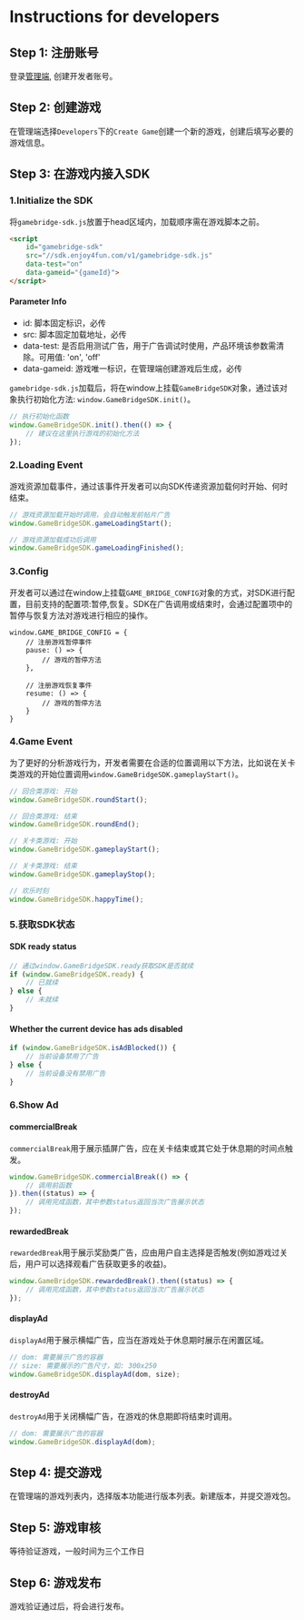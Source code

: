 # Instructions for developers
## Step 1: 注册账号
登录[管理端](https://manager.gamebridge.games/login.html), 创建开发者账号。

## Step 2: 创建游戏
在管理端选择`Developers`下的`Create Game`创建一个新的游戏，创建后填写必要的游戏信息。

## Step 3: 在游戏内接入SDK
### 1.Initialize the SDK
将`gamebridge-sdk.js`放置于head区域内，加载顺序需在游戏脚本之前。
```html
<script
	id="gamebridge-sdk"
	src="//sdk.enjoy4fun.com/v1/gamebridge-sdk.js"
	data-test="on"
	data-gameid="{gameId}">
</script>
```
#### Parameter Info
- id: 脚本固定标识，必传
- src: 脚本固定加载地址，必传
- data-test: 是否启用测试广告，用于广告调试时使用，产品环境该参数需清除。可用值: 'on', 'off'
- data-gameid: 游戏唯一标识，在管理端创建游戏后生成，必传

`gamebridge-sdk.js`加载后，将在window上挂载`GameBridgeSDK`对象，通过该对象执行初始化方法: `window.GameBridgeSDK.init()`。
```javascript
// 执行初始化函数
window.GameBridgeSDK.init().then(() => {
    // 建议在这里执行游戏的初始化方法
});
```

### 2.Loading Event
游戏资源加载事件，通过该事件开发者可以向SDK传递资源加载何时开始、何时结束。
```javascript
// 游戏资源加载开始时调用，会自动触发前帖片广告
window.GameBridgeSDK.gameLoadingStart();

// 游戏资源加载成功后调用
window.GameBridgeSDK.gameLoadingFinished();
```

### 3.Config
开发者可以通过在window上挂载`GAME_BRIDGE_CONFIG`对象的方式，对SDK进行配置，目前支持的配置项:暂停,恢复。SDK在广告调用或结束时，会通过配置项中的暂停与恢复方法对游戏进行相应的操作。
```
window.GAME_BRIDGE_CONFIG = {
	// 注册游戏暂停事件
	pause: () => {
		// 游戏的暂停方法
	}, 
	
	// 注册游戏恢复事件
	resume: () => {
		// 游戏的暂停方法
	}
}
```

### 4.Game Event
为了更好的分析游戏行为，开发者需要在合适的位置调用以下方法，比如说在关卡类游戏的开始位置调用`window.GameBridgeSDK.gameplayStart()`。
```javascript
// 回合类游戏: 开始
window.GameBridgeSDK.roundStart();

// 回合类游戏: 结束
window.GameBridgeSDK.roundEnd();

// 关卡类游戏: 开始
window.GameBridgeSDK.gameplayStart();

// 关卡类游戏: 结束
window.GameBridgeSDK.gameplayStop();

// 欢乐时刻
window.GameBridgeSDK.happyTime();
```

### 5.获取SDK状态
#### SDK ready status
```javascript
// 通过window.GameBridgeSDK.ready获取SDK是否就续
if (window.GameBridgeSDK.ready) {
    // 已就续
} else {
    // 未就续
}
```
#### Whether the current device has ads disabled
```javascript
if (window.GameBridgeSDK.isAdBlocked()) {
    // 当前设备禁用了广告
} else {
    // 当前设备没有禁用广告
}
```

### 6.Show Ad
#### commercialBreak
`commercialBreak`用于展示插屏广告，应在关卡结束或其它处于休息期的时间点触发。
```javascript
window.GameBridgeSDK.commercialBreak(() => {
    // 调用前函数
}).then((status) => {
	// 调用完成函数，其中参数status返回当次广告展示状态
});
```

#### rewardedBreak
`rewardedBreak`用于展示奖励类广告，应由用户自主选择是否触发(例如游戏过关后，用户可以选择观看广告获取更多的收益)。
```javascript
window.GameBridgeSDK.rewardedBreak().then((status) => {
	// 调用完成函数，其中参数status返回当次广告展示状态
});
```

#### displayAd
`displayAd`用于展示横幅广告，应当在游戏处于休息期时展示在闲置区域。
```javascript
// dom: 需要展示广告的容器
// size: 需要展示的广告尺寸，如: 300x250
window.GameBridgeSDK.displayAd(dom, size);
```

#### destroyAd
`destroyAd`用于关闭横幅广告，在游戏的休息期即将结束时调用。
```javascript
// dom: 需要展示广告的容器
window.GameBridgeSDK.displayAd(dom);
```

## Step 4: 提交游戏
在管理端的游戏列表内，选择版本功能进行版本列表。新建版本，并提交游戏包。

## Step 5: 游戏审核
等待验证游戏，一般时间为三个工作日

## Step 6: 游戏发布
游戏验证通过后，将会进行发布。
